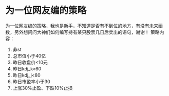 # 为一位网友编的策略

为一位网友编的策略，我也是新手，不知道是否有不到位的地方，有没有未来函数，另外想问问大神们如何编写持有某只股票几日后卖出的语句，谢谢！
策略内容：
1. 非st
2. 总市值小于40亿
3. 昨日收盘价&lt;10元
4. 昨日kdj_k&lt;60
5. 昨日kdj_j&lt;80
6. 昨日市盈率小于30
7. 上涨30%止盈、下跌10%止损